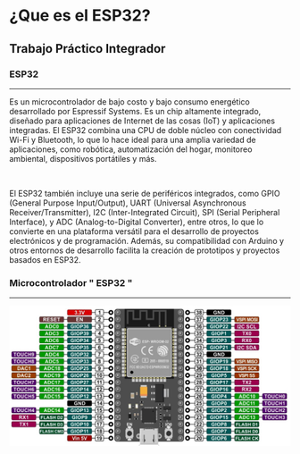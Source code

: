 # ¿Que es el ESP32? 

## Trabajo Práctico Integrador


### ESP32

--- 
<p>
Es un microcontrolador de bajo costo y bajo consumo energético desarrollado por Espressif Systems. Es un chip altamente integrado, diseñado para aplicaciones de Internet de las cosas (IoT) y aplicaciones integradas. El ESP32 combina una CPU de doble núcleo con conectividad Wi-Fi y Bluetooth, lo que lo hace ideal para una amplia variedad de aplicaciones, como robótica, automatización del hogar, monitoreo ambiental, dispositivos portátiles y más.
</p>
<br>
<p>
El ESP32 también incluye una serie de periféricos integrados, como GPIO (General Purpose Input/Output), UART (Universal Asynchronous Receiver/Transmitter), I2C (Inter-Integrated Circuit), SPI (Serial Peripheral Interface), y ADC (Analog-to-Digital Converter), entre otros, lo que lo convierte en una plataforma versátil para el desarrollo de proyectos electrónicos y de programación. Además, su compatibilidad con Arduino y otros entornos de desarrollo facilita la creación de prototipos y proyectos basados en ESP32.
</p>

### Microcontrolador " ESP32 "

--- 

<p align="center" white=80%>
  <a>
    <img alt="Edit on CodeSandbox" src="https://github.com/ISPC-TST-ELECTRONICA-MICROCONTROLADA/proyecto-1-grupo-01/blob/master/imagenes/ESP32.jpg">
  </a>
</p>

<br> 
